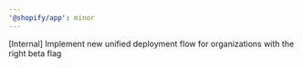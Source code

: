 ```yaml
---
'@shopify/app': minor
---
```


[Internal] Implement new unified deployment flow for organizations with the right beta flag
